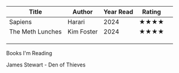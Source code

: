 
| Title            | Author     | Year Read | Rating |     |
| ---------------- | ---------- | --------- | ------ | --- |
| Sapiens          | Harari     | 2024      | ★★★★   |     |
| The Meth Lunches | Kim Foster | 2024      | ★★★★   |     |
|                  |            |           |        |     |
|                  |            |           |        |     |
|                  |            |           |        |     |
Books I'm Reading

James Stewart - Den of Thieves